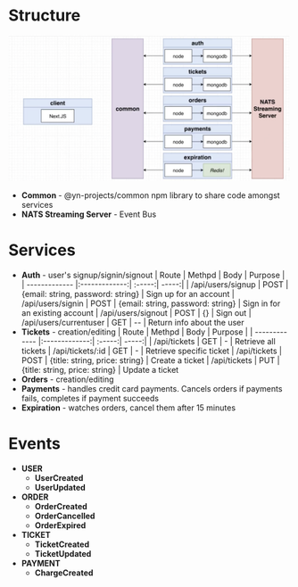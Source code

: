# Structure

![alt text][structure]

- **Common** - @yn-projects/common npm library to share code amongst services
- **NATS Streaming Server** - Event Bus

# Services

- **Auth** - user's signup/signin/signout
  | Route | Methpd | Body | Purpose |
  | ------------- |:-------------:| :-----:| -----:|
  | /api/users/signup | POST | {email: string, password: string} | Sign up for an account
  | /api/users/signin | POST | {email: string, password: string} | Sign in for an existing account
  | /api/users/signout | POST | {} | Sign out
  | /api/users/currentuser | GET | -- | Return info about the user
- **Tickets** - creation/editing
  | Route | Methpd | Body | Purpose |
  | ------------- |:-------------:| :-----:| -----:|
  | /api/tickets | GET | - | Retrieve all tickets
  | /api/tickets/:id | GET | - | Retrieve specific ticket
  | /api/tickets | POST | {title: string, price: string} | Create a ticket
  | /api/tickets | PUT | {title: string, price: string} | Update a ticket
- **Orders** - creation/editing
- **Payments** - handles credit card payments. Cancels orders if payments fails, completes if payment succeeds
- **Expiration** - watches orders, cancel them after 15 minutes

# Events

- **USER**
  - **UserCreated**
  - **UserUpdated**
- **ORDER**
  - **OrderCreated**
  - **OrderCancelled**
  - **OrderExpired**
- **TICKET**
  - **TicketCreated**
  - **TicketUpdated**
- **PAYMENT**
  - **ChargeCreated**

[structure]: ./assets/Screenshot2022-03-01at18.31.48.png.png 'Structure Image'
